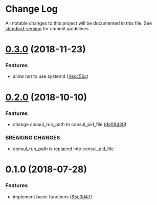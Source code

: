 # Change Log

All notable changes to this project will be documented in this file. See [standard-version](https://github.com/conventional-changelog/standard-version) for commit guidelines.

<a name="0.3.0"></a>
# [0.3.0](https://github.com/suzuki-shunsuke/ansible_role_consul_config/compare/v0.2.0...v0.3.0) (2018-11-23)


### Features

* allow not to use systemd ([4ecc56c](https://github.com/suzuki-shunsuke/ansible_role_consul_config/commit/4ecc56c))



<a name="0.2.0"></a>
# [0.2.0](https://github.com/suzuki-shunsuke/ansible_role_consul_config/compare/v0.1.0...v0.2.0) (2018-10-10)


### Features

* change consul_run_path to consul_pid_file ([de09430](https://github.com/suzuki-shunsuke/ansible_role_consul_config/commit/de09430))


### BREAKING CHANGES

* consul_run_path is replaced into consul_pid_file



<a name="0.1.0"></a>
# 0.1.0 (2018-07-28)


### Features

* implement basic functions ([95c3d47](https://github.com/suzuki-shunsuke/ansible_role_consul_config/commit/95c3d47))
